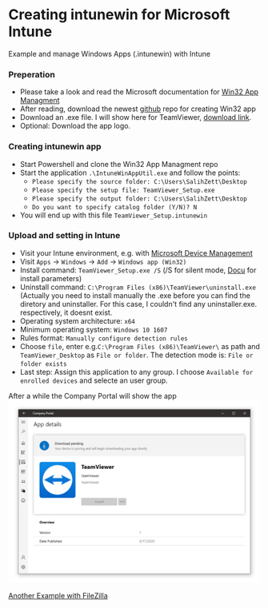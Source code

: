 # Creating intunewin for Microsoft Intune
Example and manage Windows Apps (.intunewin) with Intune


### Preperation
* Please take a look and read the Microsoft documentation for [Win32 App Managment](https://docs.microsoft.com/en-us/mem/intune/apps/apps-win32-app-management)
* After reading, download the newest [github](https://github.com/Microsoft/Microsoft-Win32-Content-Prep-Tool) repo for creating Win32 app
* Download an .exe file. I will show here for TeamViewer, [download link](https://www.teamviewer.com/en/download/windows/).
* Optional: Download the app logo.

### Creating intunewin app
* Start Powershell and clone the Win32 App Managment repo
* Start the application `.\IntuneWinAppUtil.exe` and follow the points:
  * `Please specify the source folder: C:\Users\SalihZett\Desktop`
  * `Please specify the setup file: TeamViewer_Setup.exe`
  * `Please specify the output folder: C:\Users\SalihZett\Desktop`
  * `Do you want to specify catalog folder (Y/N)? N`
* You will end up with this file `TeamViewer_Setup.intunewin`

### Upload and setting in Intune
* Visit your Intune environment, e.g. with [Microsoft Device Management](http://devicemanagement.microsoft.com)
* Visit `Apps` -> `Windows` -> `Add` -> `Windows app (Win32)`
* Install command: `TeamViewer_Setup.exe /S` (/S for silent mode, [Docu](https://support.microsoft.com/en-us/help/912203/description-of-the-command-line-switches-that-are-supported-by-a-softw) for install parameters)
* Uninstall command: `C:\Program Files (x86)\TeamViewer\uninstall.exe` (Actually you need to install manually the .exe before you can find the diretory and uninstaller. For this case, I couldn't find any uninstaller.exe. respectively, it doesnt exist.
* Operating system architecture: `x64`
* Minimum operating system: `Windows 10 1607`
* Rules format: `Manually configure detection rules`
* Choose `file`, enter e.g.`C:\Program Files (x86)\TeamViewer\` as path and `TeamViewer_Desktop` as `File or folder`. The detection mode is: `File or folder exists`
* Last step: Assign this application to any group. I choose `Available for enrolled devices` and selecte an user group.

After a while the Company Portal will show the app
![Screenshot Intune TeamViewer](images/intune_teamviewer.png)


[Another Example with FileZilla](https://www.robinhobo.com/how-to-deploy-win32-applications-with-microsoft-intune/)

